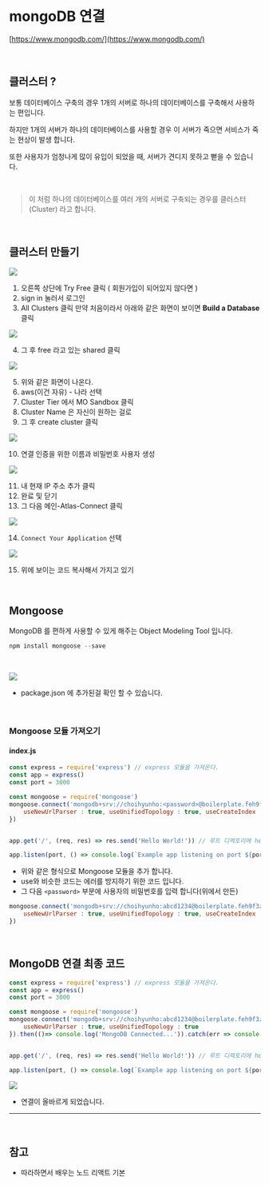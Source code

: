 # mongoDB 연결
[https://www.mongodb.com/](https://www.mongodb.com/)

<br>

## 클러스터 ?
보통 데이터베이스 구축의 경우 1개의 서버로 하나의 데이터베이스를 구축해서 사용하는 편입니다. <br>

하지만 1개의 서버가 하나의 데이터베이스를 사용할 경우 이 서버가 죽으면 서비스가 죽는 현상이 발생 합니다. <br>

또한 사용자가 엄청나게 많이 유입이 되었을 때, 서버가 견디지 못하고 뻗을 수 있습니다.

<br>

> 이 처럼 하나의 데이터베이스를 여러 개의 서버로 구축되는 경우를 클러스터(Cluster) 라고 합니다.

<br>

## 클러스터 만들기

![](https://velog.velcdn.com/images/hoho_0815/post/177d23b1-9d03-4731-a8c6-7927df87c9ab/image.png)



1. 오른쪽 상단에 Try Free 클릭 ( 회원가입이 되어있지 않다면 )
2. sign in 눌러서 로그인
3. All Clusters 클릭 만약 처음이라서 아래와 같은 화면이 보이면 __Build a Database__ 클릭


![](https://velog.velcdn.com/images/hoho_0815/post/47a49fd7-556d-4abf-95d4-20bc8cac3c87/image.png)

4. 그 후 free 라고 있는 shared 클릭

![](https://velog.velcdn.com/images/hoho_0815/post/2cd4eb4e-b688-4f36-a177-08afc052c062/image.png)

5. 위와 같은 화면이 나온다.
6. aws(이건 자유) - 나라 선택 
7. Cluster Tier 에서 MO Sandbox 클릭
8. Cluster Name 은 자신이 원하는 걸로
9. 그 후 create cluster 클릭

![](https://velog.velcdn.com/images/hoho_0815/post/2ee828e2-cb90-4262-b38a-153020cf5044/image.png)

10. 연결 인증을 위한 이름과 비밀번호 사용자 생성

![](https://velog.velcdn.com/images/hoho_0815/post/bc4452aa-ea17-4bd1-8876-bc0499348cae/image.png)

11. 내 현재 IP 주소 추가 클릭
12. 완료 및 닫기
13. 그 다음 메인-Atlas-Connect 클릭

![](https://velog.velcdn.com/images/hoho_0815/post/002b3a9c-aa2e-49e7-bee1-fd775b604873/image.png)

14. `Connect Your Application` 선택

![](https://velog.velcdn.com/images/hoho_0815/post/36ef684c-31b3-4a8b-86d0-863843b12fd9/image.png)

15. 위에 보이는 코드 복사해서 가지고 있기

<br>

## Mongoose 
MongoDB 를 편하게 사용할 수 있게 해주는 Object Modeling Tool 입니다.

```js
npm install mongoose --save
```

<br>

![](https://velog.velcdn.com/images/hoho_0815/post/d59c0026-45e3-4ddf-92d1-633c9b1dab0b/image.png)

- package.json 에 추가된걸 확인 할 수 있습니다.

<br>

### Mongoose 모듈 가져오기
#### index.js
```js
const express = require('express') // express 모듈을 가져온다.
const app = express() 
const port = 3000 

const mongoose = require('mongoose')
mongoose.connect('mongodb+srv://choihyunho:<password>@boilerplate.feh9f3z.mongodb.net/?retryWrites=true&w=majority',{
    useNewUrlParser : true, useUnifiedTopology : true, useCreateIndex : true, useFindAndModify : false
})


app.get('/', (req, res) => res.send('Hello World!')) // 루트 디렉토리에 hello world! 출력

app.listen(port, () => console.log(`Example app listening on port ${port}!`)) // 위의 포트(5000) 에서 실행
```
- 위와 같은 형식으로 Mongoose 모듈을 추가 합니다.
- use와 비슷한 코드는 에러를 방지하기 위한 코드 입니다.
- 그 다음 `<password>` 부분에 사용자의 비밀번호를 입력 합니다(위에서 만든)

```js
mongoose.connect('mongodb+srv://choihyunho:abcd1234@boilerplate.feh9f3z.mongodb.net/?retryWrites=true&w=majority',{
    useNewUrlParser : true, useUnifiedTopology : true, useCreateIndex : true, useFindAndModify : false
})
```

<br>

## MongoDB 연결 최종 코드
```js
const express = require('express') // express 모듈을 가져온다.
const app = express() 
const port = 3000 

const mongoose = require('mongoose')
mongoose.connect('mongodb+srv://choihyunho:abcd1234@boilerplate.feh9f3z.mongodb.net/?retryWrites=true&w=majority',{
    useNewUrlParser : true, useUnifiedTopology : true
}).then(()=> console.log('MongoDB Connected...')).catch(err => console.log('error'))


app.get('/', (req, res) => res.send('Hello World!')) // 루트 디렉토리에 hello world! 출력

app.listen(port, () => console.log(`Example app listening on port ${port}!`)) // 위의 포트(5000) 에서 실행
```

![](https://velog.velcdn.com/images/hoho_0815/post/3b51e942-ab29-4fae-bbbd-a66a5ecfa92b/image.png)

- 연결이 올바르게 되었습니다.

***
<br>

## 참고
- 따라하면서 배우는 노드 리액트 기본